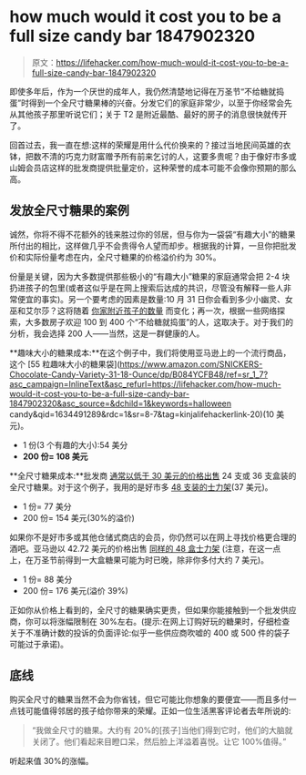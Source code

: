 # how much would it cost you to be a full size candy bar 1847902320

> 原文：<https://lifehacker.com/how-much-would-it-cost-you-to-be-a-full-size-candy-bar-1847902320>

即使多年后，作为一个厌世的成年人，我仍然清楚地记得在万圣节“不给糖就捣蛋”时得到一个全尺寸糖果棒的兴奋。分发它们的家庭非常少，以至于你经常会先从其他孩子那里听说它们；关于 T2 是附近最酷、最好的房子的消息很快就传开了。

回首过去，我一直在想:这样的荣耀是用什么代价换来的？接过当地民间英雄的衣钵，把数不清的巧克力财富赠予所有前来乞讨的人，这要多贵呢？由于像好市多或山姆会员店这样的批发商提供批量定价，这种荣誉的成本可能不会像你预期的那么高。

## **发放全尺寸糖果的案例**

诚然，你将不得不花额外的钱来胜过你的邻居，但与你为一袋袋“有趣大小”的糖果所付出的相比，这样做几乎不会贵得令人望而却步。根据我的计算，一旦你把批发价和实际份量考虑在内，全尺寸糖果的价格溢价约为 30%。



份量是关键，因为大多数提供那些极小的“有趣大小”糖果的家庭通常会把 2-4 块扔进孩子的包里(或者这似乎是在网上搜索后达成的共识，尽管没有解释一些人非常便宜的事实)。另一个要考虑的因素是数量:10 月 31 日你会看到多少小幽灵、女巫和艾尔莎？这将随着 [你家附近孩子的数量](https://www.apartmenttherapy.com/how-much-halloween-candy-should-i-buy-237187) 而变化；再一次，根据一些网络探索，大多数房子欢迎 100 到 400 个“不给糖就捣蛋”的人，这取决于。对于我们的分析，我会选择 200 人——当然，这是一群健康的人。

**趣味大小的糖果成本:**在这个例子中，我们将使用亚马逊上的一个流行商品，这个 [55 粒趣味大小的糖果袋](https://www.amazon.com/SNICKERS-Chocolate-Candy-Variety-31-18-Ounce/dp/B084YCFB48/ref=sr_1_7?asc_campaign=InlineText&asc_refurl=https://lifehacker.com/how-much-would-it-cost-you-to-be-a-full-size-candy-bar-1847902320&asc_source=&dchild=1&keywords=halloween candy&qid=1634491289&rdc=1&sr=8-7&tag=kinjalifehackerlink-20)(10 美元)。

*   1 份(3 个有趣的大小):54 美分
*   **200 份= 108 美元**

**全尺寸糖果成本:**批发商 [通常以低于 30 美元的价格出售](https://www.costco.com/CatalogSearch?dept=All&keyword=chocolate+bars) 24 支或 36 支盒装的全尺寸糖果。对于这个例子，我用的是好市多 [48 支装的士力架](https://www.costco.com/snickers-chocolate-candy-bars%2c-peanut%2c-full-size%2c-1.86-oz%2c-48-count.product.100402649.html)(37 美元)。

*   1 份= 77 美分
*   200 份= 154 美元(30%的溢价)

如果你不是好市多或其他仓储式商店的会员，你仍然可以在网上寻找价格更合理的酒吧。亚马逊以 42.72 美元的价格出售 [同样的 48 盒士力架](https://www.amazon.com/Snickers-Candy-Bars-1-86-oz/dp/B016W1FRXA/ref=sr_1_50?asc_campaign=InlineText&asc_refurl=https://lifehacker.com/how-much-would-it-cost-you-to-be-a-full-size-candy-bar-1847902320&asc_source=&tag=kinjalifehackerlink-20) (注意，在这一点上，在万圣节前得到一大盒糖果可能为时已晚，除非你多付大约 7 美元)。



*   1 份= 88 美分
*   200 份= 176 美元(溢价 39%)

正如你从价格上看到的，全尺寸的糖果确实更贵，但如果你能接触到一个批发供应商，你可以将涨幅限制在 30%左右。(提示:在网上订购好玩的糖果时，仔细检查关于不准确计数的投诉的负面评论:似乎一些供应商吹嘘的 400 或 500 件的袋子可能过于承诺)。

## **底线**

购买全尺寸的糖果当然不会为你省钱，但它可能比你想象的要便宜——而且多付一点钱可能值得邻居的孩子给你带来的荣耀。正如一位生活黑客评论者去年所说的:

> “我做全尺寸的糖果。大约有 20%的[孩子]当他们得到它时，他们的大脑就关闭了。他们看起来目瞪口呆，然后脸上洋溢着喜悦。让它 100%值得。”

听起来值 30%的涨幅。